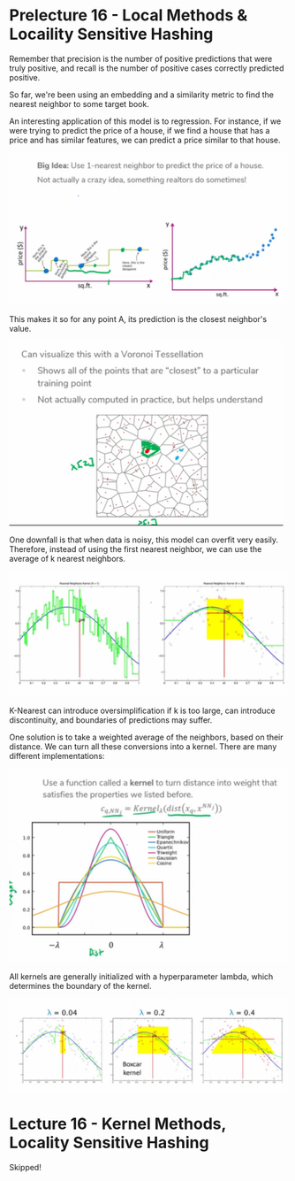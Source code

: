 # Prelecture 16 - Local Methods & Locaility Sensitive Hashing
Remember that precision is the number of positive predictions that were truly positive, and recall is the number of positive cases correctly predicted positive.

So far, we're been using an embedding and a similarity metric to find the nearest neighbor to some target book.

An interesting application of this model is to regression. For instance, if we were trying to predict the price of a house, if we find a house that has a price and has similar features, we can predict a price similar to that house.

![Regression and Nearest Neighbors](./img/16-1.png)

This makes it so for any point A, its prediction is the closest neighbor's value.

![Voronoi Tessellation](./img/16-2.png)

One downfall is that when data is noisy, this model can overfit very easily. Therefore, instead of using the first nearest neighbor, we can use the average of k nearest neighbors.

![K-Nearest](./img/16-3.png)

K-Nearest can introduce oversimplification if k is too large, can introduce discontinuity, and boundaries of predictions may suffer.

One solution is to take a weighted average of the neighbors, based on their distance. We can turn all these conversions into a kernel. There are many different implementations:

![Kernel](./img/16-4.png)

All kernels are generally initialized with a hyperparameter lambda, which determines the boundary of the kernel.

![Kernel Lambdas](./img/16-5.png)

# Lecture 16 - Kernel Methods, Locality Sensitive Hashing
Skipped!